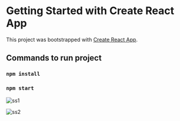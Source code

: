 # Getting Started with Create React App

This project was bootstrapped with [Create React App](https://github.com/facebook/create-react-app).

## Commands to run project

### `npm install`

### `npm start`

![ss1](https://user-images.githubusercontent.com/39948420/177476455-f6a4c9c9-08bc-474a-b04d-f6a86c9aa9bc.png)

![ss2](https://user-images.githubusercontent.com/39948420/177476646-4d708d54-2d1e-4f5f-8095-32d529ba4943.png)
